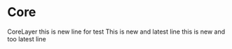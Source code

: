 # Core
CoreLayer
this is new line for test
This is new and latest line
this is new and too latest line


